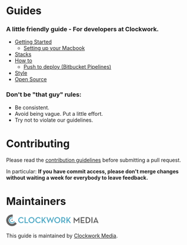 Guides
======

### A little friendly guide - For developers at Clockwork.

* [Getting Started](./getting-started)
    * [Setting up your Macbook](../../../mac-setup)
* [Stacks](./stacks)
* [How to](./how-to)
    * [Push to deploy (Bitbucket Pipelines)](../../../push-to-deploy)
* [Style](./style)
* [Open Source](./open-source)


### Don't be "that guy" rules:

* Be consistent.
* Avoid being vague. Put a little effort.
* Try not to violate our guidelines.

Contributing
======

Please read the [contribution guidelines] before submitting a pull request.

In particular: <strong>If you have commit access, please don't merge changes without
waiting a week for everybody to leave feedback.</strong>

[contribution guidelines]: /CONTRIBUTING.md

Maintainers
======

![clockwork](./assets/logos/logo.png)

This guide is maintained by [Clockwork Media](//www.clockworkmedia.co.za).